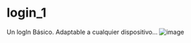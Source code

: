 # login_1
Un logIn Básico. Adaptable a cualquier dispositivo...
![image](https://user-images.githubusercontent.com/53582720/163855123-81a28b7d-3ec3-4683-9ef1-97bb927616df.png)
